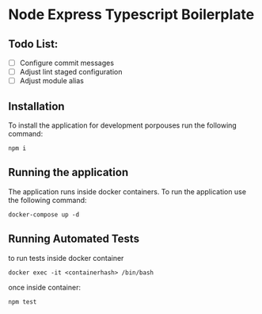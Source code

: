 # Node Express Typescript Boilerplate

## Todo List:

- [ ] Configure commit messages
- [ ] Adjust lint staged configuration
- [ ] Adjust module alias

## Installation

To install the application for development porpouses run the following command:

```shell
npm i
```

## Running the application

The application runs inside docker containers. To run the application use the following command:

```shell
docker-compose up -d
```

## Running Automated Tests

to run tests inside docker container

```shell
docker exec -it <containerhash> /bin/bash
```

once inside container:

```shell
npm test
```
